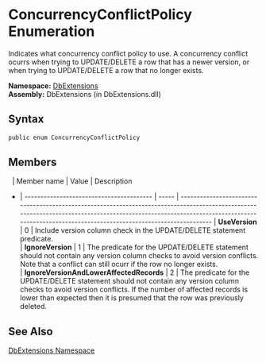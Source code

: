 ConcurrencyConflictPolicy Enumeration
=====================================
Indicates what concurrency conflict policy to use. A concurrency conflict ocurrs when trying to UPDATE/DELETE a row that has a newer version, or when trying to UPDATE/DELETE a row that no longer exists.

**Namespace:** [DbExtensions][1]  
**Assembly:** DbExtensions (in DbExtensions.dll)

Syntax
------

```csharp
public enum ConcurrencyConflictPolicy
```


Members
-------

  | Member name                              | Value | Description                                                                                                                                                                                                                              
- | ---------------------------------------- | ----- | ---------------------------------------------------------------------------------------------------------------------------------------------------------------------------------------------------------------------------------------- 
  | **UseVersion**                           | 0     | Include version column check in the UPDATE/DELETE statement predicate.                                                                                                                                                                   
  | **IgnoreVersion**                        | 1     | The predicate for the UPDATE/DELETE statement should not contain any version column checks to avoid version conflicts. Note that a conflict can still ocurr if the row no longer exists.                                                 
  | **IgnoreVersionAndLowerAffectedRecords** | 2     | The predicate for the UPDATE/DELETE statement should not contain any version column checks to avoid version conflicts. If the number of affected records is lower than expected then it is presumed that the row was previously deleted. 


See Also
--------
[DbExtensions Namespace][1]  

[1]: ../README.md